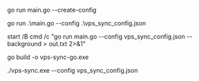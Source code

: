 go run main.go --create-config



go  run .\main.go  --config  .\vps_sync_config.json


start /B cmd /c "go run main.go --config vps_sync_config.json --background > out.txt 2>&1"

go build -o vps-sync-go.exe

./vps-sync.exe --config vps_sync_config.json